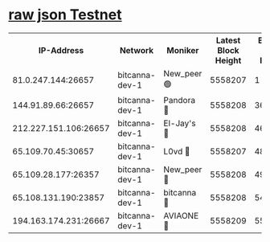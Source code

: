 [raw json Testnet](https://rpc-check.bcat.stavr.tech/bcat/rpc-bcat-result.json)
=


<table><tr><th>IP-Address</th><th>Network</th><th>Moniker</th><th>Latest Block Height</th><th>Earliest Block Height</th><th>Catching Up</th><th>Tx Index</th><th>Voting Power</th><th>Scan Time</th></tr><tr><td>81.0.247.144:26657</td><td>bitcanna-dev-1</td><td>New_peer 🟢</td><td>5558207</td><td>1</td><td>False</td><td>on</td><td>0</td><td>2023-12-18T03:40:59.128298042UTC</td></tr><tr><td>144.91.89.66:26657</td><td>bitcanna-dev-1</td><td>Pandora 🔴</td><td>5558208</td><td>3675711</td><td>False</td><td>on</td><td>2096387</td><td>2023-12-18T03:41:08.993758292UTC</td></tr><tr><td>212.227.151.106:26657</td><td>bitcanna-dev-1</td><td>El-Jay's 🔴</td><td>5558208</td><td>4670391</td><td>False</td><td>on</td><td>2218164</td><td>2023-12-18T03:41:05.887738244UTC</td></tr><tr><td>65.109.70.45:30657</td><td>bitcanna-dev-1</td><td>L0vd 🔴</td><td>5558207</td><td>4828155</td><td>False</td><td>on</td><td>7920</td><td>2023-12-18T03:40:59.481904878UTC</td></tr><tr><td>65.109.28.177:26357</td><td>bitcanna-dev-1</td><td>New_peer 🔴</td><td>5558208</td><td>4952911</td><td>False</td><td>on</td><td>2237067</td><td>2023-12-18T03:41:06.237123720UTC</td></tr><tr><td>65.108.131.190:23857</td><td>bitcanna-dev-1</td><td>bitcanna 🔴</td><td>5558208</td><td>5458208</td><td>False</td><td>off</td><td>82368</td><td>2023-12-18T03:41:06.566823396UTC</td></tr><tr><td>194.163.174.231:26667</td><td>bitcanna-dev-1</td><td>AVIAONE 🔴</td><td>5558209</td><td>5555271</td><td>False</td><td>on</td><td>1949865</td><td>2023-12-18T03:41:11.417663944UTC</td></tr></table>